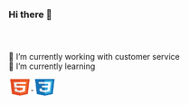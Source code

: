 ### Hi there 👋

# 

<span style="display: inline_block"><br>
🔭 I’m currently working with customer service <br>
🌱 I’m currently learning <br>
 
 <a href="https://github.com/mabenogueira">
 <img align="center" alt="Bia-HTML" height="30" width="40" src="https://raw.githubusercontent.com/devicons/devicon/master/icons/html5/html5-original.svg">
  <img align="center" alt="Bia-CSS3" height="30" width="40" src="https://raw.githubusercontent.com/devicons/devicon/master/icons/css3/css3-original.svg">
 
  <!--<img align="right" alt="Rafa-pic" height="150" style="border-radius:50px;"  src="https://media.discordapp.net/attachments/639956127056134178/890373478988013628/Publicacoes_Instagram_1_1.png?width=676&height=676"> -->
</span>
